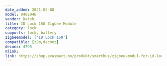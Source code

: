 ```yaml
---
date_added: 2021-05-08
model: 0402946
vendor: Datek
title: ID Lock 150 Zigbee Module
category: lock
supports: lock, battery
zigbeemodel: ['ID Lock 150']
compatible: [z2m,deconz]
deconz: 4795
mlink: 
link: https://shop.evasmart.no/produkt/smarthus/zigbee-modul-for-id-lock
---
```

